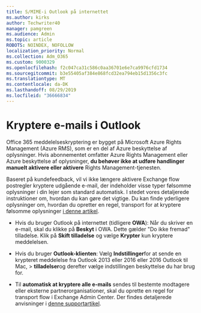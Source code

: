 ```yaml
---
title: S/MIME-i Outlook på internettet
ms.author: kirks
author: Techwriter40
manager: pamgreen
ms.audience: Admin
ms.topic: article
ROBOTS: NOINDEX, NOFOLLOW
localization_priority: Normal
ms.collection: Adm_O365
ms.custom: 9000329
ms.openlocfilehash: f2c047ca31c586c0aa36701e6e7ca9976cfd1734
ms.sourcegitcommit: b3e55405af384e868fcd32ea794eb15d1356c3fc
ms.translationtype: MT
ms.contentlocale: da-DK
ms.lasthandoff: 08/29/2019
ms.locfileid: "36666834"
---
```

# <a name="encrypt-email-messages-in-outlook"></a>Kryptere e-mails i Outlook

Office 365 meddelelseskryptering er bygget på Microsoft Azure Rights Management (Azure RMS), som er en del af Azure beskyttelse af oplysninger. Hvis abonnementet omfatter Azure Rights Management eller Azure beskyttelse af oplysninger, **du behøver ikke at udføre handlinger manuelt aktivere eller aktivere** Rights Management-tjenesten.

Baseret på kundefeedback, vil vi ikke længere aktivere Exchange flow postregler kryptere udgående e-mail, der indeholder visse typer følsomme oplysninger i din lejer som standard automatisk. I stedet vores detaljerede instruktioner om, hvordan du kan gøre det vigtige. Du kan finde yderligere oplysninger om, hvordan du opretter en regel, transport for at kryptere følsomme oplysninger [i denne artikel](https://aka.ms/OmeEtr).

- Hvis du bruger Outlook på internettet (tidligere **OWA**): Når du skriver en e-mail, skal du klikke på **Beskyt** i OWA. Dette gælder "Do ikke fremad" tilladelse. Klik på **Skift tilladelse** og vælge **Krypter** kun kryptere meddelelsen.

- Hvis du bruger **Outlook-klienten**: Vælg **Indstillinger**for at sende en krypteret meddelelse fra Outlook 2013 eller 2016 eller 2016 Outlook til Mac, > **tilladelser**og derefter vælge indstillingen beskyttelse du har brug for.

- Til **automatisk at kryptere alle e-mails** sendes til bestemte modtagere eller eksterne partnerorganisationer, skal du oprette en regel for transport flow i Exchange Admin Center. Der findes detaljerede anvisninger i [denne supportartikel](https://docs.microsoft.com/office365/securitycompliance/define-mail-flow-rules-to-encrypt-email#create-a-mail-flow-rule-to-encrypt-email-messages-with-the-new-ome-capabilities).


